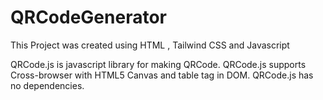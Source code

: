# QRCodeGenerator
This Project was created using HTML , Tailwind CSS and Javascript

QRCode.js is javascript library for making QRCode. QRCode.js supports Cross-browser with HTML5 Canvas and table tag in DOM. QRCode.js has no dependencies.
